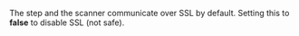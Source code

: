 The step and the scanner communicate over SSL by default. Setting this to **false** to disable SSL (not safe). 